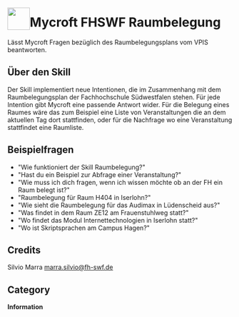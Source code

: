 # <img src="https://raw.githack.com/FortAwesome/Font-Awesome/master/svgs/solid/calendar-alt.svg" card_color="#39659F" width="50" height="50" style="vertical-align:bottom"/>Mycroft FHSWF Raumbelegung
Lässt Mycroft Fragen bezüglich des Raumbelegungsplans vom VPIS beantworten.

## Über den Skill
Der Skill implementiert neue Intentionen, die im Zusammenhang mit dem Raumbelegungsplan der Fachhochschule Südwestfalen stehen.
Für jede Intention gibt Mycroft eine passende Antwort wider. Für die Belegung eines Raumes wäre das zum Beispiel eine Liste von Veranstaltungen die an dem aktuellen Tag dort stattfinden, oder für die Nachfrage wo eine Veranstaltung stattfindet eine Raumliste.

## Beispielfragen
* "Wie funktioniert der Skill Raumbelegung?"
* "Hast du ein Beispiel zur Abfrage einer Veranstaltung?"
* "Wie muss ich dich fragen, wenn ich wissen möchte ob an der FH ein Raum belegt ist?"
* "Raumbelegung für Raum H404 in Iserlohn?"
* "Wie sieht die Raumbelegung für das Audimax in Lüdenscheid aus?"
* "Was findet in dem Raum ZE12 am Frauenstuhlweg statt?"
* "Wo findet das Modul Internettechnologien in Iserlohn statt?"
* "Wo ist Skriptsprachen am Campus Hagen?"

## Credits
Silvio Marra <marra.silvio@fh-swf.de>

## Category
**Information**